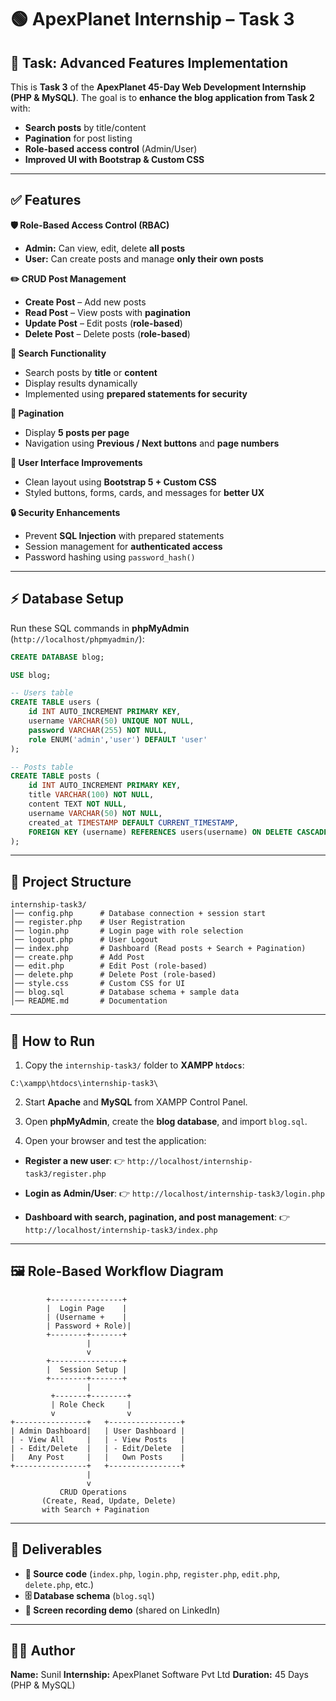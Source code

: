 # 🟢 ApexPlanet Internship – Task 3

## 📌 Task: Advanced Features Implementation

This is **Task 3** of the **ApexPlanet 45-Day Web Development Internship (PHP & MySQL)**.
The goal is to **enhance the blog application from Task 2** with:

* **Search posts** by title/content
* **Pagination** for post listing
* **Role-based access control** (Admin/User)
* **Improved UI with Bootstrap & Custom CSS**

---

## ✅ Features

**🛡 Role-Based Access Control (RBAC)**

* **Admin:** Can view, edit, delete **all posts**
* **User:** Can create posts and manage **only their own posts**

**✏️ CRUD Post Management**

* **Create Post** – Add new posts
* **Read Post** – View posts with **pagination**
* **Update Post** – Edit posts (**role-based**)
* **Delete Post** – Delete posts (**role-based**)

**🔎 Search Functionality**

* Search posts by **title** or **content**
* Display results dynamically
* Implemented using **prepared statements for security**

**📄 Pagination**

* Display **5 posts per page**
* Navigation using **Previous / Next buttons** and **page numbers**

**🎨 User Interface Improvements**

* Clean layout using **Bootstrap 5 + Custom CSS**
* Styled buttons, forms, cards, and messages for **better UX**

**🔒 Security Enhancements**

* Prevent **SQL Injection** with prepared statements
* Session management for **authenticated access**
* Password hashing using `password_hash()`

---

## ⚡ Database Setup

Run these SQL commands in **phpMyAdmin** (`http://localhost/phpmyadmin/`):

```sql
CREATE DATABASE blog;

USE blog;

-- Users table
CREATE TABLE users (
    id INT AUTO_INCREMENT PRIMARY KEY,
    username VARCHAR(50) UNIQUE NOT NULL,
    password VARCHAR(255) NOT NULL,
    role ENUM('admin','user') DEFAULT 'user'
);

-- Posts table
CREATE TABLE posts (
    id INT AUTO_INCREMENT PRIMARY KEY,
    title VARCHAR(100) NOT NULL,
    content TEXT NOT NULL,
    username VARCHAR(50) NOT NULL,
    created_at TIMESTAMP DEFAULT CURRENT_TIMESTAMP,
    FOREIGN KEY (username) REFERENCES users(username) ON DELETE CASCADE
);
```

---

## 📂 Project Structure

```
internship-task3/
│── config.php      # Database connection + session start
│── register.php    # User Registration
│── login.php       # Login page with role selection
│── logout.php      # User Logout
│── index.php       # Dashboard (Read posts + Search + Pagination)
│── create.php      # Add Post
│── edit.php        # Edit Post (role-based)
│── delete.php      # Delete Post (role-based)
│── style.css       # Custom CSS for UI
│── blog.sql        # Database schema + sample data
│── README.md       # Documentation
```

---

## 🚀 How to Run

1. Copy the `internship-task3/` folder to **XAMPP `htdocs`**:

```
C:\xampp\htdocs\internship-task3\
```

2. Start **Apache** and **MySQL** from XAMPP Control Panel.

3. Open **phpMyAdmin**, create the **blog database**, and import `blog.sql`.

4. Open your browser and test the application:

* **Register a new user**:
  👉 `http://localhost/internship-task3/register.php`

* **Login as Admin/User**:
  👉 `http://localhost/internship-task3/login.php`

* **Dashboard with search, pagination, and post management**:
  👉 `http://localhost/internship-task3/index.php`

---

## 🖼 Role-Based Workflow Diagram

```
        +----------------+
        |  Login Page    |
        | (Username +    |
        | Password + Role)|
        +--------+-------+
                 |
                 v
        +----------------+
        |  Session Setup |
        +--------+-------+
                 |
         +-------+--------+
         | Role Check     |
         v                v
+----------------+   +----------------+
| Admin Dashboard|   | User Dashboard |
| - View All     |   | - View Posts   |
| - Edit/Delete  |   | - Edit/Delete  |
|   Any Post     |   |   Own Posts    |
+----------------+   +----------------+
                 |
                 v
           CRUD Operations
       (Create, Read, Update, Delete)
       with Search + Pagination
```

---

## 📜 Deliverables

* **💾 Source code** (`index.php`, `login.php`, `register.php`, `edit.php`, `delete.php`, etc.)
* **🗄 Database schema** (`blog.sql`)
* **🎥 Screen recording demo** (shared on LinkedIn)

---

## 👨‍💻 Author

**Name:** Sunil
**Internship:** ApexPlanet Software Pvt Ltd
**Duration:** 45 Days (PHP & MySQL)


